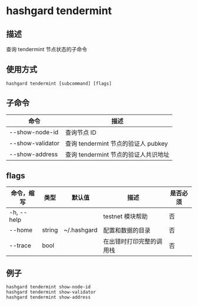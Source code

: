 # hashgard tendermint

## 描述

查询 tendermint 节点状态的子命令



## 使用方式

```
hashgard tendermint [subcommand] [flags]
```



## 子命令

| 命令             | 描述                                 |
| ---------------- | ------------------------------------ |
| --show-node-id   | 查询节点 ID                          |
| --show-validator | 查询 tendermint 节点的验证人 pubkey  |
| --show-address   | 查询 tendermint 节点的验证人共识地址 |



## flags

| 命令，缩写 | 类型   | 默认值      | 描述                     | 是否必须 |
| ---------- | ------ | ----------- | ------------------------ | -------- |
| -h, --help |        |             | testnet 模块帮助         | 否       |
| --home     | string | ~/.hashgard | 配置和数据的目录         | 否       |
| --trace    | bool   |             | 在出错时打印完整的调用栈 | 否       |



## 例子

```shell
hashgard tendermint show-node-id
hashgard tendermint show-validator
hashgard tendermint show-address
```
